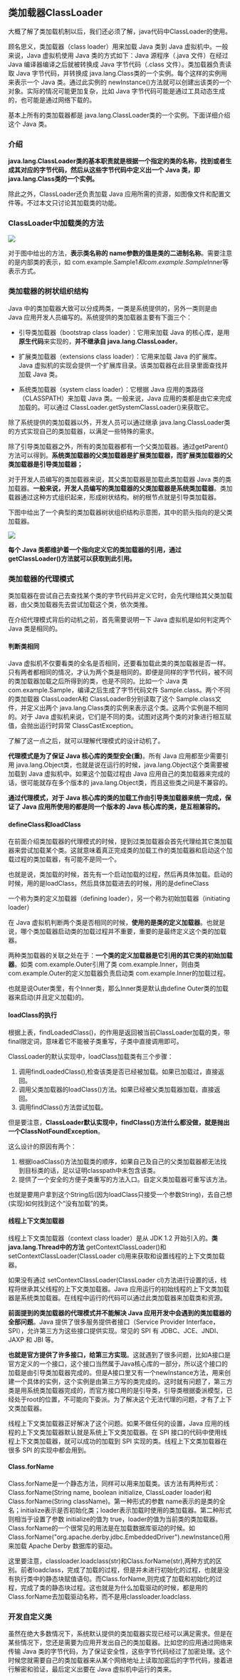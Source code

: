 ## 类加载器ClassLoader
大概了解了类加载机制以后，我们还必须了解，java代码中ClassLoader的使用。

顾名思义，类加载器（class loader）用来加载 Java 类到 Java 虚拟机中。一般来说，Java 虚拟机使用 Java 类的方式如下：Java 源程序（.java 文件）在经过 Java 编译器编译之后就被转换成 Java 字节代码（.class 文件）。类加载器负责读取 Java 字节代码，并转换成 java.lang.Class类的一个实例。每个这样的实例用来表示一个 Java 类。通过此实例的 newInstance()方法就可以创建出该类的一个对象。实际的情况可能更加复杂，比如 Java 字节代码可能是通过工具动态生成的，也可能是通过网络下载的。

基本上所有的类加载器都是 java.lang.ClassLoader类的一个实例。下面详细介绍这个 Java 类。


### 介绍
**java.lang.ClassLoader类的基本职责就是根据一个指定的类的名称，找到或者生成其对应的字节代码，然后从这些字节代码中定义出一个 Java 类，即 java.lang.Class类的一个实例。**

除此之外，ClassLoader还负责加载 Java 应用所需的资源，如图像文件和配置文件等。不过本文只讨论其加载类的功能。

### ClassLoader中加载类的方法

![](image/classloader0.png)

对于图中给出的方法，**表示类名称的 name参数的值是类的二进制名称**。需要注意的是内部类的表示，如 com.example.Sample$1和 com.example.Sample$Inner等表示方式。

### 类加载器的树状组织结构
Java 中的类加载器大致可以分成两类，一类是系统提供的，另外一类则是由 Java 应用开发人员编写的。系统提供的类加载器主要有下面三个：

 - 引导类加载器（bootstrap class loader）：它用来加载 Java 的核心库，是用**原生代码**来实现的，**并不继承自 java.lang.ClassLoader**。

 - 扩展类加载器（extensions class loader）：它用来加载 Java 的扩展库。Java 虚拟机的实现会提供一个扩展库目录。该类加载器在此目录里面查找并加载 Java 类。

 - 系统类加载器（system class loader）：它根据 Java 应用的类路径（CLASSPATH）来加载 Java 类。一般来说，Java 应用的类都是由它来完成加载的。可以通过 ClassLoader.getSystemClassLoader()来获取它。

除了系统提供的类加载器以外，开发人员可以通过继承 java.lang.ClassLoader类的方式实现自己的类加载器，以满足一些特殊的需求。

除了引导类加载器之外，所有的类加载器都有一个父类加载器。通过getParent()方法可以得到。**系统类加载器的父类加载器是扩展类加载器，而扩展类加载器的父类加载器是引导类加载器；**

对于开发人员编写的类加载器来说，其父类加载器是加载此类加载器 Java 类的类加载器。**一般来说，开发人员编写的类加载器的父类加载器是系统类加载器**。类加载器通过这种方式组织起来，形成树状结构。树的根节点就是引导类加载器。

下图中给出了一个典型的类加载器树状组织结构示意图，其中的箭头指向的是父类加载器。

![](image/classloader1.jpg)

**每个 Java 类都维护着一个指向定义它的类加载器的引用，通过 getClassLoader()方法就可以获取到此引用。**

### 类加载器的代理模式
类加载器在尝试自己去查找某个类的字节代码并定义它时，会先代理给其父类加载器，由父类加载器先去尝试加载这个类，依次类推。

在介绍代理模式背后的动机之前，首先需要说明一下 Java 虚拟机是如何判定两个 Java 类是相同的。

#### 判断类相同

Java 虚拟机不仅要看类的全名是否相同，还要看加载此类的类加载器是否一样。只有两者都相同的情况，才认为两个类是相同的。即便是同样的字节代码，被不同的类加载器加载之后所得到的类，也是不同的。比如一个 Java 类 com.example.Sample，编译之后生成了字节代码文件 Sample.class。两个不同的类加载器 ClassLoaderA和 ClassLoaderB分别读取了这个 Sample.class文件，并定义出两个 java.lang.Class类的实例来表示这个类。这两个实例是不相同的。对于 Java 虚拟机来说，它们是不同的类。试图对这两个类的对象进行相互赋值，会抛出运行时异常 ClassCastException。

了解了这一点之后，就可以理解代理模式的设计动机了。

**代理模式是为了保证 Java 核心库的类型安全(重)**。所有 Java 应用都至少需要引用 java.lang.Object类，也就是说在运行的时候，java.lang.Object这个类需要被加载到 Java 虚拟机中。如果这个加载过程由 Java 应用自己的类加载器来完成的话，很可能就存在多个版本的 java.lang.Object类，而且这些类之间是不兼容的。

**通过代理模式，对于 Java 核心库的类的加载工作由引导类加载器来统一完成，保证了 Java 应用所使用的都是同一个版本的 Java 核心库的类，是互相兼容的。**

#### defineClass和loadClass
在前面介绍类加载器的代理模式的时候，提到过类加载器会首先代理给其它类加载器来尝试加载某个类。这就意味着真正完成类的加载工作的类加载器和启动这个加载过程的类加载器，有可能不是同一个。

也就是说，类加载的时候，首先有一个启动加载的过程，然后再具体加载。启动的时候，用的是loadClass，然后具体加载进去的时候，用的是defineClass

一个称为类的定义加载器（defining loader），另一个称为初始加载器（initiating loader）

在 Java 虚拟机判断两个类是否相同的时候，**使用的是类的定义加载器**。也就是说，哪个类加载器启动类的加载过程并不重要，重要的是最终定义这个类的加载器。

两种类加载器的关联之处在于：**一个类的定义加载器是它引用的其它类的初始加载器**。如类 com.example.Outer引用了类 com.example.Inner，则由类 com.example.Outer的定义加载器负责启动类 com.example.Inner的加载过程。

也就是说Outer类里，有个Inner类，那么Inner类是默认由define Outer类的加载器来启动(并且定义加载)的。

#### loadClass的执行
根据上表，findLoadedClass()，的作用是返回被当前ClassLoader加载的类，带final限定词，意味着它不能被子类重写，子类中直接调用即可。

ClassLoader的默认实现中，loadClass加载类有三个步骤：
1. 调用findLoadedClass(),检查该类是否已经被加载。如果已加载过，直接返回。
2. 调用父类加载器的loadClass()方法。如果已经被父类加载器加载，直接返回。
3. 调用findClass()方法尝试加载。

但是要注意，**ClassLoader默认实现中，findClass()方法什么都没做，就是抛出一个ClassNotFoundException**。

这么设计的原因有两个：

1. 根据loadClass()方法加载类的顺序，如果自己及自己的父类加载器都无法找到目标类的话，足以证明classpath中未包含该类。
2. 提供了一个安全的方便子类重写的方法入口。自定义类加载器可重写该方法。

也就是要用户拿到这个String后(因为loadClass只接受一个参数String)，去自己想(实现)如何找到这个“没有加载”的类。



#### 线程上下文类加载器
线程上下文类加载器（context class loader）是从 JDK 1.2 开始引入的。**类 java.lang.Thread中的方法** getContextClassLoader()和 setContextClassLoader(ClassLoader cl)用来获取和设置线程的上下文类加载器。

如果没有通过 setContextClassLoader(ClassLoader cl)方法进行设置的话，线程将继承其父线程的上下文类加载器。Java 应用运行的初始线程的上下文类加载器是系统类加载器。在线程中运行的代码可以通过此类加载器来加载类和资源。

**前面提到的类加载器的代理模式并不能解决 Java 应用开发中会遇到的类加载器的全部问题**。Java 提供了很多服务提供者接口（Service Provider Interface，SPI），允许第三方为这些接口提供实现。常见的 SPI 有 JDBC、JCE、JNDI、JAXP 和 JBI 等。

**也就是官方提供了许多接口，给第三方实现**。这就遇到了很多问题，比如A接口是官方定义的一个接口，这个接口当然属于Java核心库的一部分，所以这个接口的加载是由引导类加载器完成的。但是A接口里又有一个newInstance方法，用来创建一个具体的实例，这个实例是由第三方写的类完成的。这时就有问题了，第三方类是用系统类加载器完成的，而官方接口用的是引导类，引导类根据委派模型，已经处于root的位置，不可能向下委派。为了解决这个无法代理的问题，才有了上下文类加载器。

线程上下文类加载器正好解决了这个问题。如果不做任何的设置，Java 应用的线程的上下文类加载器默认就是系统上下文类加载器。在 SPI 接口的代码中使用线程上下文类加载器，就可以成功的加载到 SPI 实现的类。线程上下文类加载器在很多 SPI 的实现中都会用到。

#### Class.forName
Class.forName是一个静态方法，同样可以用来加载类。该方法有两种形式：Class.forName(String name, boolean initialize, ClassLoader loader)和 Class.forName(String className)。第一种形式的参数 name表示的是类的全名；initialize表示是否初始化类；loader表示加载时使用的类加载器。第二种形式则相当于设置了参数 initialize的值为 true，loader的值为当前类的类加载器。Class.forName的一个很常见的用法是在加载数据库驱动的时候。如 Class.forName("org.apache.derby.jdbc.EmbeddedDriver").newInstance()用来加载 Apache Derby 数据库的驱动。

这里要注意，classloader.loadclass(str)和Class.forName(str),两种方式的区别。前者loadclass，完成了加载的过程，但是并未进行初始化的过程，也就是没有执行类中的静态块赋值语句。而Class.forName,则完成了加载和初始化的过程，完成了类的静态块过程。这也就是为什么加载驱动的时候，都是用的Class.forName去加载驱动名称，而不是用classloader.loadclass.

### 开发自定义类
虽然在绝大多数情况下，系统默认提供的类加载器实现已经可以满足需求。但是在某些情况下，您还是需要为应用开发出自己的类加载器。比如您的应用通过网络来传输 Java 类的字节代码，为了保证安全性，这些字节代码经过了加密处理。这个时候您就需要自己的类加载器来从某个网络地址上读取加密后的字节代码，接着进行解密和验证，最后定义出要在 Java 虚拟机中运行的类来。
